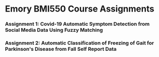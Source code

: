 # Emory BMI550 Course Assignments
### Assignment 1: Covid-19 Automatic Symptom Detection from Social Media Data Using Fuzzy Matching
### Assignment 2: Automatic Classification of Freezing of Gait for Parkinson's Disease from Fall Self Report Data

